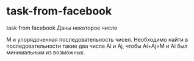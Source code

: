 # task-from-facebook
task from facebook
Даны некоторое число 

M и упорядоченная последовательность чисел. Необходимо найти в последовательности такие два числа 
Ai и Aj, чтобы Ai+Aj=M  и Ai был минимальным из возможных.

